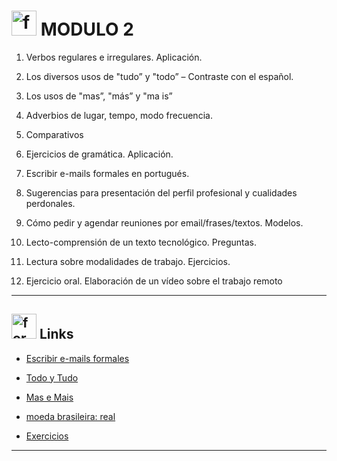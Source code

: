 #  <img width="40" height="40" src="https://img.icons8.com/nolan/40/form.png" alt="form"/> MODULO 2

1. Verbos regulares e irregulares.
Aplicación.

2. Los diversos usos de "tudo” y "todo” – Contraste con el español.

3. Los usos de "mas”, "más” y "ma is”

4. Adverbios de lugar, tempo, modo frecuencia.

5. Comparativos

6. Ejercicios de gramática. Aplicación.

7. Escribir e-mails formales en portugués.

8. Sugerencias para presentación del perfil profesional y cualidades perdonales.

9. Cómo pedir y agendar reuniones por email/frases/textos. Modelos.

10. Lecto-comprensión de un texto tecnológico. Preguntas.

11. Lectura sobre modalidades de trabajo. Ejercicios.

12.  Ejercicio oral. Elaboración de un vídeo sobre el trabajo remoto

---

## <img width="40" height="40" src="https://img.icons8.com/nolan/40/form.png" alt="form"/> Links

- [Escribir e-mails formales](https://github.com/eugenia1984/trabajaParaBrasil/blob/main/modulo2/escribir_e-mails_formales.md)

- [Todo y Tudo](https://github.com/eugenia1984/trabajaParaBrasil/blob/main/modulo2/tudo_todo.md)

- [Mas e Mais](https://github.com/eugenia1984/trabajaParaBrasil/blob/main/modulo2/mas_mais.md)
    
- [ moeda brasileira: real](https://github.com/eugenia1984/trabajaParaBrasil/blob/main/modulo2/a_moeda_brasileira.md)

- [Exercicios](https://github.com/eugenia1984/trabajaParaBrasil/blob/main/modulo2/exercicios.md)

---
